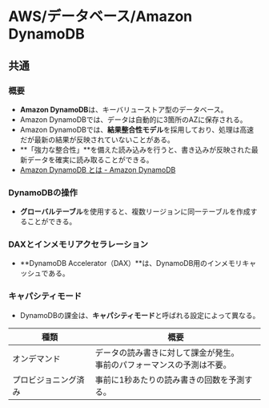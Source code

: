 # AWS/データベース/Amazon DynamoDB

## 共通

### 概要

- **Amazon DynamoDB**は、キーバリューストア型のデータベース。
- Amazon DynamoDBでは、データは自動的に3箇所のAZに保存される。
- Amazon DynamoDBでは、**結果整合性モデル**を採用しており、処理は高速だが最新の結果が反映されていないことがある。
- **「強力な整合性」**を備えた読み込みを行うと、書き込みが反映された最新データを確実に読み取ることができる。
- [Amazon DynamoDB とは - Amazon DynamoDB](https://docs.aws.amazon.com/ja_jp/amazondynamodb/latest/developerguide/Introduction.html)

### DynamoDBの操作

- **グローバルテーブル**を使用すると、複数リージョンに同一テーブルを作成することができる。

### DAXとインメモリアクセラレーション

- **DynamoDB Accelerator（DAX）**は、DynamoDB用のインメモリキャッシュである。

### キャパシティモード

- DynamoDBの課金は、**キャパシティモード**と呼ばれる設定によって異なる。

| 種類                 | 概要                                                         |
| -------------------- | ------------------------------------------------------------ |
| オンデマンド         | データの読み書きに対して課金が発生。<br />事前のパフォーマンスの予測は不要。 |
| プロビジョニング済み | 事前に1秒あたりの読み書きの回数を予測する。                  |
